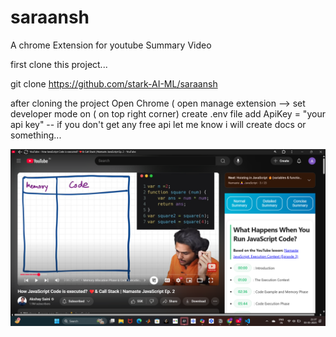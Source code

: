 # saraansh
A chrome Extension for youtube Summary Video


first clone this project... 

git clone https://github.com/stark-AI-ML/saraansh

after cloning the project Open Chrome ( open manage extension --> set developer mode on ( on top right corner) 
create .env file add   ApiKey = "your api key"   -- if you don't get any free api let me know i will create docs or something...

![exampleImg](https://github.com/stark-AI-ML/saraansh/blob/main/Screenshot%202025-05-03%20213733.png)
